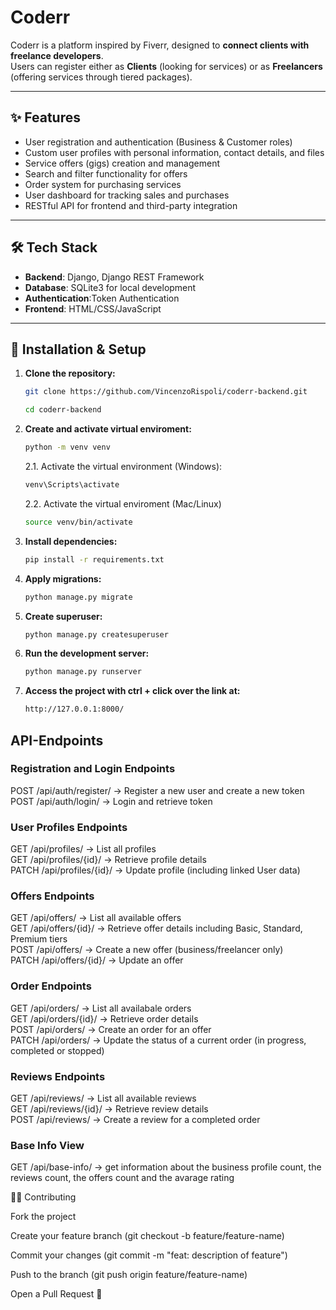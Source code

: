 # Coderr

Coderr is a platform inspired by Fiverr, designed to **connect clients with freelance developers**.  
Users can register either as **Clients** (looking for services) or as **Freelancers** (offering services through tiered packages).

---

## ✨ Features

- User registration and authentication (Business & Customer roles)
- Custom user profiles with personal information, contact details, and files
- Service offers (gigs) creation and management
- Search and filter functionality for offers
- Order system for purchasing services
- User dashboard for tracking sales and purchases
- RESTful API for frontend and third-party integration

---

## 🛠️ Tech Stack

- **Backend**: Django, Django REST Framework
- **Database**: SQLite3 for local development
- **Authentication**:Token Authentication
- **Frontend**: HTML/CSS/JavaScript

---

## 🚀 Installation & Setup

1. **Clone the repository:**
   ```bash
   git clone https://github.com/VincenzoRispoli/coderr-backend.git

   cd coderr-backend

2. **Create and activate virtual enviroment:**
   ```bash
   python -m venv venv
   ```
   
   2.1. Activate the virtual environment (Windows):
   ```bash
   venv\Scripts\activate  
   ```

   2.2. Activate the virtual enviroment (Mac/Linux)
   ```bash
   source venv/bin/activate   


3. **Install dependencies:**
   ```bash
   pip install -r requirements.txt

4. **Apply migrations:**
   ```bash
   python manage.py migrate

5. **Create  superuser:**
   ```bash
   python manage.py createsuperuser

6. **Run the development server:**
   ```bash
   python manage.py runserver

7. **Access the project with ctrl + click over the link at:** 
   ```bash
   http://127.0.0.1:8000/


## API-Endpoints

### Registration and Login Endpoints<br>
POST /api/auth/register/ → Register a new user and create a new token<br>
POST /api/auth/login/ → Login and retrieve token

### User Profiles Endpoints<br>
GET /api/profiles/ → List all profiles<br>
GET /api/profiles/{id}/ → Retrieve profile details<br>
PATCH /api/profiles/{id}/ → Update profile (including linked User data)

### Offers Endpoints<br>
GET /api/offers/ → List all available offers<br>
GET /api/offers/{id}/ → Retrieve offer details including Basic, Standard, Premium tiers<br>
POST /api/offers/ → Create a new offer (business/freelancer only)<br>
PATCH /api/offers/{id}/ → Update an offer

### Order Endpoints<br>
GET /api/orders/ → List all availabale orders<br>
GET /api/orders/{id}/ → Retrieve order details<br>
POST /api/orders/ → Create an order for an offer<br>
PATCH /api/orders/ → Update the status of a current order (in progress, completed or stopped)

### Reviews Endpoints<br>
GET /api/reviews/ → List all available reviews<br>
GET /api/reviews/{id}/ → Retrieve review details<br>
POST /api/reviews/ → Create a review for a completed order

### Base Info View<br>
GET /api/base-info/ → get information about the business profile count, the reviews count, the offers count and the avarage rating

👨‍💻 Contributing

Fork the project

Create your feature branch (git checkout -b feature/feature-name)

Commit your changes (git commit -m "feat: description of feature")

Push to the branch (git push origin feature/feature-name)

Open a Pull Request 🚀
